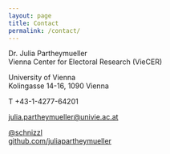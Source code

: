 ```yaml
---
layout: page
title: Contact
permalink: /contact/
---
```



<p>Dr. Julia Partheymueller<br/>
Vienna Center for Electoral Research (VieCER)<p/>

<p>University of Vienna<br/>
Kolingasse 14-16, 1090 Vienna<p/>

T +43-1-4277-64201
<p><i class="fas fa-envelope"></i>  <a href="mailto:julia.partheymueller@univie.ac.at"> julia.partheymueller@univie.ac.at</a><br/>

<p><i class="fab fa-twitter"></i><a href="https://twitter.com/schnizzl"> @schnizzl</a><br/>
<i class="fab fa-github"></i>  <a href="https://github.com/juliapartheymueller">github.com/juliapartheymueller</a><br/>
